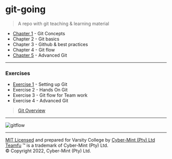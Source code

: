 # git-going

> A repo with git teaching &amp; learning material

* [Chapter 1](./chapters/chapter-01.md) - Git Concepts
* Chapter 2 - Git basics
* Chapter 3 - Github & best practices
* Chapter 4 - Git flow
* [Chapter 5](./chapters/chapter-05.md) - Advanced Git
---
### Exercises
* [Exercise 1](./chapters/exercises-01.md) - Setting up Git
* Exercise 2 - Hands On Git
* Exercise 3 - Git flow for Team work
* Exercise 4 - Advanced Git

> [Git Overview](./chapters/git-overview.md)
---
![gitflow](https://datasift.github.io/gitflow/GitFlowHotfixBranch.png)

---
[MIT Licensed](LICENSE) and prepared for Varsity College by [Cyber-Mint (Pty) Ltd](https://www.cyber-mint.com)<br>
[Teamfu](https://teamfu.tech) &trade; is a trademark of Cyber-Mint (Pty) Ltd.<br>
&copy; Copyright 2022, Cyber-Mint (Pty) Ltd.  